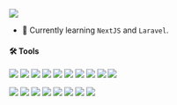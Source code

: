 [![](killflex.gif)](https://linktr.ee/killflex)

- 🚀 Currently learning `NextJS` and `Laravel`.

#### 🛠️ **Tools**

![](http://img.shields.io/badge/-HTML-white?logo=html5&style=flat&logoColor=white&color=E34F26)
![](http://img.shields.io/badge/-CSS-white?logo=css3&style=flat&logoColor=white&color=1572B6)
![](http://img.shields.io/badge/-JavaScript-white?logo=javascript&style=flat&logoColor=black&color=F7DF1E)
![](http://img.shields.io/badge/-PHP-white?logo=php&style=flat&logoColor=white&color=777BB4)
![](http://img.shields.io/badge/-Python-white?logo=python&style=flat&logoColor=white&color=3776AB)
![](http://img.shields.io/badge/-MySQL-white?logo=mysql&style=flat&logoColor=black&color=4479A1)
![](http://img.shields.io/badge/-React%20JS-white?logo=react&style=flat&logoColor=black&color=61DAFB)
![](http://img.shields.io/badge/-Bootstrap-white?logo=bootstrap&style=flat&logoColor=white&color=7952B3)
![](http://img.shields.io/badge/-Tailwind%20CSS-white?logo=tailwindcss&style=flat&logoColor=white&color=06B6D4)
![](http://img.shields.io/badge/-Linux-white?logo=linux&style=flat&logoColor=white&color=FCC624)

![](http://img.shields.io/badge/-After%20Effects-white?logo=adobeaftereffects&style=flat&logoColor=white&color=9999FF)
![](http://img.shields.io/badge/-Premiere%20Pro-white?logo=adobepremierepro&style=flat&logoColor=white&color=9999FF)
![](http://img.shields.io/badge/-Photoshop-white?logo=adobephotoshop&style=flat&logoColor=black&color=31A8FF)
![](http://img.shields.io/badge/-Figma-white?logo=figma&style=flat&logoColor=black&color=F24E1E)
![](http://img.shields.io/badge/-Blender-white?logo=blender&style=flat&logoColor=white&color=E87D0D)
![](http://img.shields.io/badge/-Cinema%204D-white?logo=cinema4d&style=flat&logoColor=white&color=011A6A)
![](http://img.shields.io/badge/-Octane-white?logo=octanerender&style=flat&logoColor=black&color=000000)
![](http://img.shields.io/badge/-Redshift-white?logo=coronarenderer&style=flat&logoColor=black&color=E1140A)
